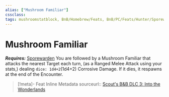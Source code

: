 ```yaml
---
alias: ["Mushroom Familiar"]
cssclass: 
tags: mushroomstatblock, BnB/Homebrew/Feats, BnB/PC/Feats/Hunter/Sporewarden
---
```

# Mushroom Familiar
___Requires:___ [Sporewarden](Sporewarden)
You are followed by a Mushroom Familiar that attacks the nearest Target each turn, (as a Ranged Melee Attack using your stats,) dealing `dice: 1d4+2`(1d4+2) Corrosive Damage.
If it dies, it respawns at the end of the Encounter.


> [!meta]- Feat Inline Metadata
> sourceurl:: [Scout's B&B DLC 3: Into the Wonderlands](https://docs.google.com/document/d/1MLOgrWwcLNTnP9PuXrKiLImy7SUh4hXO8arVUAlmdp0/edit)
